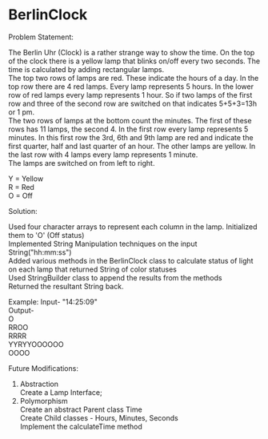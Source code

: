 # BerlinClock

Problem Statement:

The Berlin Uhr (Clock) is a rather strange way to show the time. 
On the top of the clock there is a yellow lamp that blinks on/off every two seconds. 
The time is calculated by adding rectangular lamps.
<br />
The top two rows of lamps are red. These indicate the hours of a day. 
In the top row there are 4 red lamps. Every lamp represents 5 hours. 
In the lower row of red lamps every lamp represents 1 hour. 
So if two lamps of the first row and three of the second row are switched on that indicates 5+5+3=13h or 1 pm.
<br />
The two rows of lamps at the bottom count the minutes. The first of these rows has 11 lamps, the second 4.
In the first row every lamp represents 5 minutes.
In this first row the 3rd, 6th and 9th lamp are red and indicate the first quarter, half and last quarter of an hour.
The other lamps are yellow. In the last row with 4 lamps every lamp represents 1 minute.
<br />
The lamps are switched on from left to right.

Y = Yellow <br />
R = Red <br />
O = Off

Solution:

Used four character arrays to represent each column in the lamp. Initialized them to 'O' (Off status)<br />
Implemented String Manipulation techniques on the input String("hh:mm:ss")<br />
Added various methods in the BerlinClock class to calculate status of light on each lamp that returned String of color statuses<br />
Used StringBuilder class to append the results from the methods<br />
Returned the resultant String back.

Example: 
Input- "14:25:09" <br />
Output- <br />
O <br />
RROO <br />
RRRR <br />
YYRYYOOOOOO <br />
OOOO


Future Modifications:<br />
1. Abstraction<br />
  Create a Lamp Interface;<br />
2. Polymorphism<br />
  Create an abstract Parent class Time<br />
  Create Child classes - Hours, Minutes, Seconds<br />
  Implement the calculateTime method
